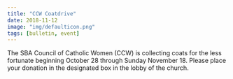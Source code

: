 ```yaml
---
title: "CCW Coatdrive"
date: 2018-11-12
image: "img/defaulticon.png"
tags: [bulletin, event]
---
```


The SBA Council of Catholic Women (CCW) is collecting coats for the less fortunate beginning October 28 through Sunday November 18.
Please place your donation in the designated box in the lobby of the church.